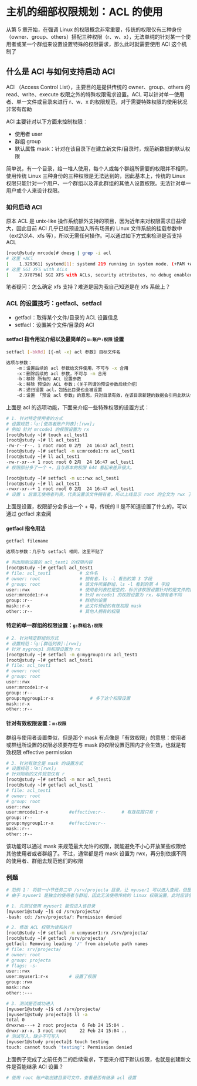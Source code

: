 # 主机的细部权限规划：ACL 的使用

从第 5 章开始，在强调 Linux 的权限概念非常重要，传统的权限仅有三种身份（owner、group、others）搭配三种权限（r、w、x），无法单纯的针对某一个使用者或某一个群组来设置设置特殊的权限需求，那么此时就需要使用 ACl 这个机制了

## 什么是 ACl 与如何支持启动 ACl

ACl （Access Control List），主要目的是提供传统的 owner、group、others 的 read、write、execute 权限之外的特殊权限需求设置。ACL 可以针对单一使用者、单一文件或目录来进行 r、w、x 的权限规范，对于需要特殊权限的使用状况非常有帮助

ACl 主要针对以下方面来控制权限：

- 使用者 user
- 群组 group
- 默认属性 mask：针对在该目录下在建立新文件/目录时，规范新数据的默认权限

简单说，有一个目录，给一堆人使用，每个人或每个群组所需要的权限并不相同，使用传统 Linux 三种身份的三种权限是无法达到的，因此基本上，传统的 Linux 权限只能针对一个用户、一个群组以及非此群组的其他人设置权限。无法针对单一用户或个人来设计权限。

### 如何启动 ACl

原本 ACL 是 unix-like 操作系统额外支持的项目，因为近年来对权限需求日益增大，因此目前 ACl 几乎已经预设加入所有场景的 Linux 文件系统的挂载参数中（ext2\3\4、xfs 等），所以无需任何操作。可以通过如下方式来检测是否支持 ACL

```bash
[root@study mrcode]# dmesg | grep -i acl
# 这里 +ACl
[    1.329361] systemd[1]: systemd 219 running in system mode. (+PAM +AUDIT +SELINUX +IMA -APPARMOR +SMACK +SYSVINIT +UTMP +LIBCRYPTSETUP +GCRYPT +GNUTLS +ACL +XZ +LZ4 -SECCOMP +BLKID +ELFUTILS +KMOD +IDN)
# 这里 SGI XFS with ACLs
[    2.978756] SGI XFS with ACLs, security attributes, no debug enabled
```

笔者疑问：怎么确定 xfs 支持？难道是因为我自己知道是在 xfs 系统上？

### ACL 的设置技巧：getfacl、setfacl

- getfacl：取得某个文件/目录的 ACL 设置信息
- setfacl：设置某个文件/目录的 ACl

#### setfacl 指令用法介绍以及最简单的 `u:账户:权限` 设置

```bash
setfacl [-bkRd] [{-ml -x} acl 参数] 目标文件名

选项与参数：
	-m：设置后续的 acl 参数给文件使用，不可与 -x 合用
	-x：删除后续的 acl 参数，不可与 -m 合用
	-b：移除 所有的 ACL 设置参数
	-k：移除 预设的 ACL 参数；（关于所谓的预设参数后续介绍）
	-R：递归设置 acl，包括此目录也会被设置
	-d：设置 「预设 acl 参数」的意思，只对目录有效，在该目录新建的数据会引用此默认值
```

上面是 acl 的选项功能，下面来介绍一些特殊权限的设置方式：

```bash
# 1. 针对特定使用者的方式
# 设置规范：「u:[使用者账户列表]:[rwx]」
# 例如 针对 mrcode1 的权限设置为 rx
[root@study ~]# touch acl_test1
[root@study ~]# ll acl_test1 
-rw-r--r--. 1 root root 0 2月  24 16:47 acl_test1
[root@study ~]# setfacl -m u:mrcode1:rx acl_test1 
[root@study ~]# ll acl_test1 
-rw-r-xr--+ 1 root root 0 2月  24 16:47 acl_test1
# 权限部分多了一个 +，且与原本的权限 644 看起来差异很大。

[root@study ~]# setfacl -m u::rwx acl_test1 
[root@study ~]# ll acl_test1 
-rwxr-xr--+ 1 root root 0 2月  24 16:47 acl_test1
# 设置 u 后面无使用者列表，代表设置该文件拥有者，所以上线显示 root 的全文为 rwx 了
```

上面是设置，权限部分会多出一个 + 号，传统的 ll 是不知道设置了什么的，可以通过  getfacl 来查阅

#### getfacl 指令用法

```bash
getfacl filename

选项与参数：几乎与 setfacl 相同，这里不贴了
```

```bash
# 列出刚刚设置的 acl_test1 的权限内容
[root@study ~]# getfacl acl_test1 
# file: acl_test1			# 文件名
# owner: root				# 拥有者，ls -l 看到的第 3 字段
# group: root				# 该文件所属群组，ls -l 看到的第 4 字段
user::rwx					# 使用者列表栏是空的，标识该权限设置针对的是文件的拥有者
user:mrcode1:r-x			# 针对 mrcode1 的权限设置为 rx，与拥有者不同
group::r--					# 群组的设置
mask::r-x					# 此文件预设的有效权限 mask
other::r--					# 其他人拥有的权限
```

#### 特定的单一群组的权限设置：`g:群组名:权限`

```bash
# 2. 针对特定群组的方式
# 设置规范：「g:[群组列表]:[rwx]」
# 针对 mygroup1 的权限设置为 rx
[root@study ~]# setfacl -m g:mygroup1:rx acl_test1 
[root@study ~]# getfacl acl_test1 
# file: acl_test1
# owner: root
# group: root
user::rwx
user:mrcode1:r-x
group::r--
group:mygroup1:r-x				# 多了这个权限设置
mask::r-x
other::r--
```

#### 针对有效权限设置：`m:权限`

群组与使用者设置类似，但是那个 mask 有点像是「有效权限」的意思：使用者或群组所设置的权限必须要存在与 mask 的权限设置范围内才会生效，也就是有效权限 effective permission

```bash
# 3. 针对有效全是 mask 的设置方式
# 设置规范：「m:[rwx]」
# 针对刚刚的文件规范仅有 r
[root@study ~]# setfacl -m m:r acl_test1 
[root@study ~]# getfacl acl_test1 
# file: acl_test1
# owner: root
# group: root
user::rwx
user:mrcode1:r-x		#effective:r--		# 有效权限只有 r
group::r--
group:mygroup1:r-x		#effective:r--
mask::r--
other::r--

```

该功能可以通过 mask 来规范最大允许的权限，就能避免不小心开放某些权限给其他使用者或者群组了。不过，通常都是将 mask 设置为 rwx，再分别依据不同的使用者、群组去规范他们的权限

### 例题

```bash
# 范例 1： 将前一小节任务二中 /srv/projecta 目录，让 myuser1 可以进入查阅，但是 myuser1 不具有修改的权限
# 由于 myuser1 是独立的使用者与群组，因此无法使用传统的 Linux 权限设置，此时应该使用 ACL 的设置

# 1. 先测试使用 myuser1 能否进入该目录
[myuser1@study ~]$ cd /srv/projecta/
-bash: cd: /srv/projecta/: Permission denied

# 2. 修改 ACL 权限为读和执行
[root@study ~]# setfacl -m u:myuser1:rx /srv/projecta/
[root@study ~]# getfacl /srv/projecta/
getfacl: Removing leading '/' from absolute path names
# file: srv/projecta/
# owner: root
# group: projecta
# flags: -s-
user::rwx
user:myuser1:r-x		# 设置了权限
group::rwx
mask::rwx
other::---

# 3. 测试是否成功进入
[myuser1@study ~]$ cd /srv/projecta/
[myuser1@study projecta]$ ll -a
total 0
drwxrws---+ 2 root projecta  6 Feb 24 15:04 .
drwxr-xr-x. 3 root root     22 Feb 24 15:04 ..
# 测试写入，缺少不可写入
[myuser1@study projecta]$ touch testing
touch: cannot touch 'testing': Permission denied

```

上面例子完成了之前任务二的后续需求，下面来介绍下默认权限，也就是创建新文件是否能继承 ACl 设置？

```bash
# 使用 root 账户取创建目录可文件，查看是否有继承 acl 设置
```

